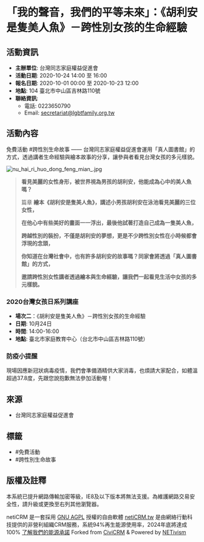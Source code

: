 # 「我的聲音，我們的平等未來」：《胡利安是隻美人魚》－跨性別女孩的生命經驗

## 活動資訊

- **主辦單位**: 台灣同志家庭權益促進會
- **活動日期**: 2020-10-24 14:00 至 16:00
- **報名日期**: 2020-10-01 00:00 至 2020-10-23 12:00
- **地點**: 104 臺北市中山區吉林路110號
- **聯絡資訊**:
  - 電話: 0223650790
  - Email: [secretariat@lgbtfamily.org.tw](mailto:secretariat@lgbtfamily.org.tw)

## 活動內容

免費活動 #跨性別生命故事 —— 台灣同志家庭權益促進會運用「真人圖書館」的方式，透過講者生命經驗與繪本故事的分享，讓參與者看見台灣女孩的多元樣貌。

![nu_hai_ri_huo_dong_feng_mian_.jpg](https://lgbtfamily.neticrm.tw/sites/lgbtfamily.neticrm.tw/files/u4/nu_hai_ri_huo_dong_feng_mian_.jpg)

> **看見美麗的女性身形，被世界視為男孩的胡利安，他能成為心中的美人魚嗎？**
>
> 篇章 **繪本《胡利安是隻美人魚》，講述小男孩胡利安在泳池看見美麗的三位女性，**
>
> **在他心中有些美好的畫面一一浮出，最後他試著打造自己成為一隻美人魚，**
>
> **跨越性別的裝扮，不僅是胡利安的夢想，更是不少跨性別女性在小時候都會浮現的念頭，**
>
> **你知道在台灣社會中，也有許多胡利安的故事嗎？同家會將透過「真人圖書館」的方式，**
>
> **邀請跨性別女性講者透過繪本與生命經驗，讓我們一起看見生活中女孩的多元樣貌。**

### 2020台灣女孩日系列講座

- **場次二**：《胡利安是隻美人魚》－跨性別女孩的生命經驗
- **日期**: 10月24日
- **時間**: 14:00-16:00
- **地點**: 臺北市家庭教育中心（台北市中山區吉林路110號）

### 防疫小提醒

現場因應新冠狀病毒疫情，我們會準備酒精供大家消毒，也煩請大家配合，如體溫超過37.8度，先跟您說抱歉無法參加活動喔！

## 來源

- 台灣同志家庭權益促進會

## 標籤

- #免費活動
- #跨性別生命故事

## 版權及註釋

本系統已提升網路傳輸加密等級，IE8及以下版本將無法支援。為維護網路交易安全性，請升級或更換至右列其他瀏覽器。

netiCRM 是一套採用 [GNU AGPL](http://www.gnu.org/licenses/agpl-3.0.html) 授權的自由軟體 [netiCRM.tw](https://neticrm.tw) 是由網絡行動科技提供的非營利組織CRM服務，系統94%再生能源使用率，2024年底將達成100% [了解我們的能源承諾](https://neticrm.tw/news/21379) Forked from [CiviCRM](http://civicrm.tw) & Powered by [NETivism](https://netivism.com.tw)
<!-- tcd_original_link https://lgbtfamily.neticrm.tw/civicrm/event/info?reset=1&id=109 -->
